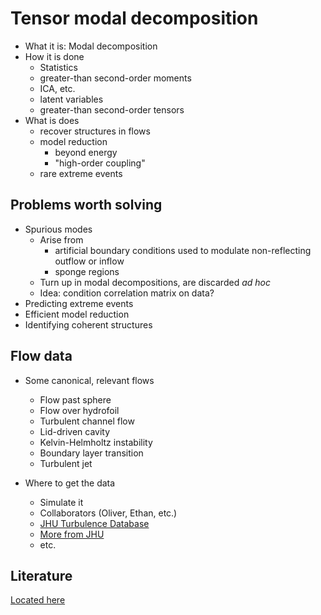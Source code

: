 # Tensor modal decomposition

* What it is: Modal decomposition
* How it is done
  * Statistics
  * greater-than second-order moments
  * ICA, etc.
  * latent variables
  * greater-than second-order tensors
* What is does
  * recover structures in flows
  * model reduction
    * beyond energy
    * "high-order coupling"
  * rare extreme events

## Problems worth solving

* Spurious modes
  * Arise from
    * artificial boundary conditions used to modulate non-reflecting outflow or inflow
    * sponge regions
  * Turn up in modal decompositions, are discarded *ad hoc*
  * Idea: condition correlation matrix on data?
* Predicting extreme events
* Efficient model reduction
* Identifying coherent structures

## Flow data

* Some canonical, relevant flows
  * Flow past sphere
  * Flow over hydrofoil
  * Turbulent channel flow
  * Lid-driven cavity
  * Kelvin-Helmholtz instability
  * Boundary layer transition
  * Turbulent jet

* Where to get the data
  * Simulate it
  * Collaborators (Oliver, Ethan, etc.)
  * [JHU Turbulence Database](http://turbulence.pha.jhu.edu/) 
  * [More from JHU](https://pages.jh.edu/cmeneve1/datasets.html)
  * etc.



## Literature

[Located here](https://www.zotero.org/groups/4507615/comp-physics/collections/HX6358UM) 

